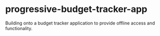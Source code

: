 # progressive-budget-tracker-app
Building onto a budget tracker application to provide offline access and functionality.
